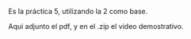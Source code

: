 Es la práctica 5, utilizando la 2 como base.


Aqui adjunto el pdf, y en el .zip el video demostrativo.
